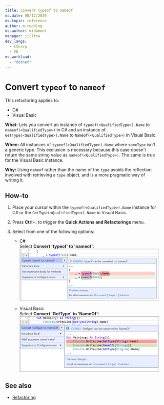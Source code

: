 ```yaml
---
title: Convert typeof to nameof
ms.date: 08/12/2020
ms.topic: reference
author: m-redding
ms.author: midumont
manager: jillfra
dev_langs:
  - CSharp
  - VB
ms.workload: 
  - "dotnet"
---
```

# Convert `typeof` to `nameof`

This refactoring applies to:

- C#
- Visual Basic

**What:** Lets you convert an instance of `typeof(<QualifiedType>).Name` to `nameof(<QualifiedType>)` in C# and an instance of `GetType(<QualifiedType>).Name` to `NameOf(<QualifiedType>)` in Visual Basic.

**When:**  All instances of `typeof(<QualifiedType>).Name` where `someType` isn't a generic type. This exclusion is necessary because this case doesn't return the same string value as `nameof(<QualifiedType>)`. The same is true for the Visual Basic instance.

**Why:** Using `nameof` rather than the name of the `type` avoids the reflection involved with retrieving a `type` object, and is a more pragmatic way of writing it.

## How-to

1. Place your cursor within the `typeof(<QualifiedType>).Name` instance for C# or the `GetType(<QualifiedType>).Name` in Visual Basic.

2. Press **Ctrl**+**.** to trigger the **Quick Actions and Refactorings** menu.

3. Select from one of the following options:

    - C#
      <br>Select **Convert 'typeof' to 'nameof'**:
      ![Screenshot of the Quick Actions and Refactorings menu in Visual Studio with Convert 'typeof' to 'nameof' selected, and C# code changes shown.](media/convert-type-of.PNG)

    - Visual Basic
      <br>Select **Convert 'GetType' to 'NameOf'**:
      ![Screenshot of the Quick Actions and Refactorings menu in Visual Studio with Convert 'GetType' to 'NameOf' selected and Visual Basic code changes shown.](media/convert-get-type.PNG)

## See also

- [Refactoring](../refactoring-in-visual-studio.md)

